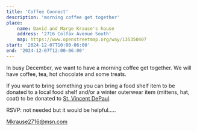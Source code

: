 ```yaml
---
title: 'Coffee Connect'
description: 'morning coffee get together'
place:
    name: David and Marge Krause's house
    address: '2716 Colfax Avenue South'
    map: https://www.openstreetmap.org/way/135350407
start: '2024-12-07T10:00-06:00'
end: '2024-12-07T12:00-06:00'
---
```


In busy December, we want to have a morning coffee get together.  We will have coffee, tea, hot chocolate and some treats.

If you want to bring something you can bring a food shelf item to be donated to a local food shelf and/or a winter outerwear item (mittens, hat, coat) to be donated to [St. Vincent DePaul](https://www.svdpmpls.org/storedonations_2.html).

RSVP: not needed but it would be helpful….. 

Mkrause2716@msn.com	 